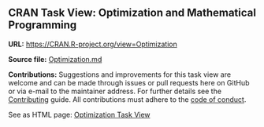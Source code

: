 ## CRAN Task View: Optimization and Mathematical Programming

**URL:** <https://CRAN.R-project.org/view=Optimization>

**Source file:** [Optimization.md](Optimization.md)

**Contributions:** Suggestions and improvements for this task view are 
welcome and can be made through issues or pull requests here on GitHub 
or via e-mail to the maintainer address. For further details see the
[Contributing](https://github.com/cran-task-views/ctv/blob/main/Contributing.md)
guide. All contributions must adhere to the
[code of conduct](https://github.com/cran-task-views/ctv/blob/main/CodeOfConduct.md).

See as HTML page: [Optimization Task View](http://htmlpreview.github.io/?https://github.com/hwborchers/ctv-optimization/blob/master/Optimization.html)
